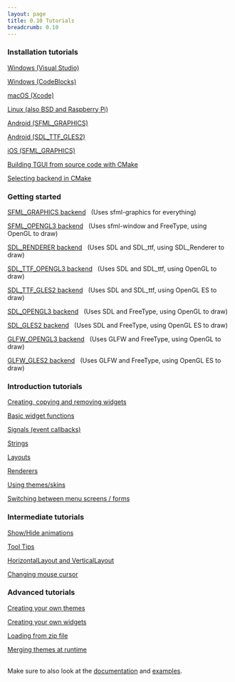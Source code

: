 ```yaml
---
layout: page
title: 0.10 Tutorials
breadcrumb: 0.10
---
```


### Installation tutorials

[Windows (Visual Studio)](visual-studio/)

[Windows (CodeBlocks)](windows-codeblocks/)

[macOS (Xcode)](macos-xcode/)

[Linux (also BSD and Raspberry Pi)](linux/)

[Android (SFML_GRAPHICS)](android-sfml-graphics/)

[Android (SDL_TTF_GLES2)](android-sdl-ttf-gles2/)

[iOS (SFML_GRAPHICS)](ios-sfml-graphics/)

[Building TGUI from source code with CMake](cmake/)

[Selecting backend in CMake](backends/)


### Getting started

[SFML_GRAPHICS backend](backend-sfml-graphics/) &nbsp; (Uses sfml-graphics for everything)

[SFML_OPENGL3 backend](backend-sfml-opengl3/) &nbsp; (Uses sfml-window and FreeType, using OpenGL to draw)

[SDL_RENDERER backend](backend-sdl-renderer/) &nbsp; (Uses SDL and SDL\_ttf, using SDL\_Renderer to draw)

[SDL_TTF_OPENGL3 backend](backend-sdl-ttf-opengl3/) &nbsp; (Uses SDL and SDL\_ttf, using OpenGL to draw)

[SDL_TTF_GLES2 backend](backend-sdl-ttf-gles2/) &nbsp; (Uses SDL and SDL\_ttf, using OpenGL ES to draw)

[SDL_OPENGL3 backend](backend-sdl-opengl3/) &nbsp; (Uses SDL and FreeType, using OpenGL to draw)

[SDL_GLES2 backend](backend-sdl-gles2/) &nbsp; (Uses SDL and FreeType, using OpenGL ES to draw)

[GLFW_OPENGL3 backend](backend-glfw-opengl3/) &nbsp; (Uses GLFW and FreeType, using OpenGL to draw)

[GLFW_GLES2 backend](backend-glfw-gles2/) &nbsp; (Uses GLFW and FreeType, using OpenGL ES to draw)


### Introduction tutorials

[Creating, copying and removing widgets](creating-widgets/)

[Basic widget functions](basic-widget-functions/)

[Signals (event callbacks)](signals/)

[Strings](strings/)

[Layouts](layouts/)

[Renderers](renderers/)

[Using themes/skins](using-themes/)

[Switching between menu screens / forms](switching-screens/)


### Intermediate tutorials

[Show/Hide animations](show-hide-animations/)

[Tool Tips](tool-tips/)

[HorizontalLayout and VerticalLayout](box-layouts/)

[Changing mouse cursor](mouse-cursor/)


### Advanced tutorials

[Creating your own themes](custom-themes/)

[Creating your own widgets](custom-widgets/)

[Loading from zip file](loading-from-zip/)

[Merging themes at runtime](merging-themes-runtime/)


<br>
Make sure to also look at the <a href="/documentation/0.10/">documentation</a> and <a href="/examples/0.10/">examples</a>.
